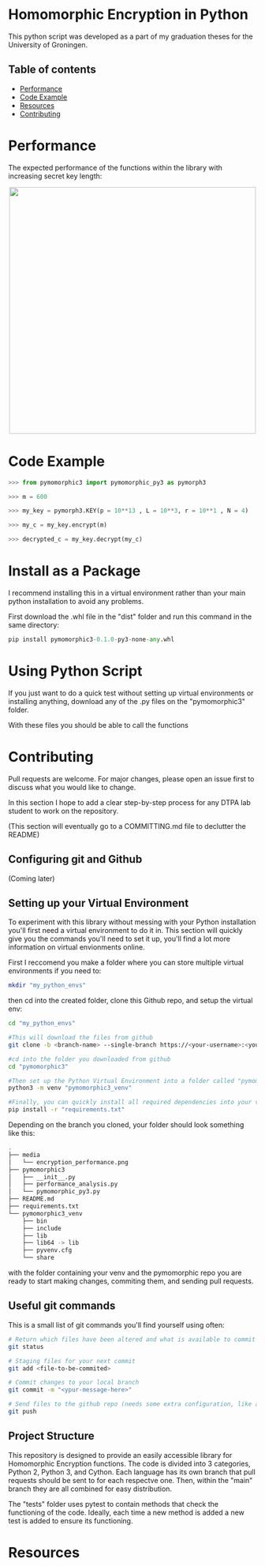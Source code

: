 # Homomorphic Encryption in Python

This python script was developed as a part of my graduation theses for the University of Groningen.


## Table of contents
<!--ts-->
  * [Performance](#performance)
  * [Code Example](#code-example)
  * [Resources](#resources)
  * [Contributing](#contributing)
<!--te-->


# Performance

The expected performance of the functions within the library with increasing secret key length:

<p align="center">
  <img src="https://github.com/M-P-P-C/pymomorphic3/blob/main/media/encryption_performance.png?raw=true" width="500">
</p>

# Code Example

```python
>>> from pymomorphic3 import pymomorphic_py3 as pymorph3

>>> m = 600

>>> my_key = pymorph3.KEY(p = 10**13 , L = 10**3, r = 10**1 , N = 4)

>>> my_c = my_key.encrypt(m)

>>> decrypted_c = my_key.decrypt(my_c)
```
# Install as a Package

I recommend installing this in a virtual environment rather than your main python installation to avoid any problems.

First download the .whl file in the "dist" folder and run this command in the same directory:

```python
pip install pymomorphic3-0.1.0-py3-none-any.whl
```

# Using Python Script

If you just want to do a quick test without setting up virtual environments or installing anything, download any of the .py files on the "pymomorphic3" folder.

With these files you should be able to call the functions

# Contributing

Pull requests are welcome. For major changes, please open an issue first to discuss what you would like to change.

In this section I hope to add a clear step-by-step process for any DTPA lab student to work on the repository.

(This section will eventually go to a COMMITTING.md file to declutter the README)

## Configuring git and Github

(Coming later)

## Setting up your Virtual Environment

To experiment with this library without messing with your Python installation you'll first need a virtual environment to do it in. This section will quickly give you the commands you'll need to set it up, you'll find a lot more information on virtual envionments online.

First I reccomend you make a folder where you can store multiple virtual environments if you need to:

```bash
mkdir "my_python_envs"
```

then cd into the created folder, clone this Github repo, and setup the virtual env:


```bash
cd "my_python_envs" 

#This will download the files from github
git clone -b <branch-name> --single-branch https://<your-username>:<your-private-token>@github.com/M-P-P-C/pymomorphic3.git 

#cd into the folder you downloaded from github
cd "pymomorphic3" 

#Then set up the Python Virtual Environment into a folder called "pymomorphic3_venv"
python3 -m venv "pymomorphic3_venv"

#Finally, you can quickly install all required dependencies into your virtual environment with
pip install -r "requirements.txt"
```
Depending on the branch you cloned, your folder should look something like this:

```bash
.
├── media
│   └── encryption_performance.png
├── pymomorphic3
│   ├── __init__.py
│   ├── performance_analysis.py
│   └── pymomorphic_py3.py
├── README.md
├── requirements.txt
└── pymomorphic3_venv
    ├── bin
    ├── include
    ├── lib
    ├── lib64 -> lib
    ├── pyvenv.cfg
    └── share
```

with the folder containing your venv and the pymomorphic repo you are ready to start making changes, commiting them, and sending pull requests.

## Useful git commands

This is a small list of git commands you'll find yourself using often:

```bash
# Return which files have been altered and what is available to commit
git status 

# Staging files for your next commit
git add <file-to-be-commited>

# Commit changes to your local branch
git commit -m "<ypur-message-here>"

# Send files to the github repo (needs some extra configuration, like a private token)
git push 
```

## Project Structure

This repository is designed to provide an easily accessible library for Homomorphic Encryption functions. The code is divided into 3 categories, Python 2, Python 3, and Cython. Each language has its own branch that pull requests should be sent to for each respectve one. Then, within the "main" branch they are all combined for easy distribution.

The "tests" folder uses pytest to contain methods that check the functioning of the code. Ideally, each time a new method is added a new test is added to ensure its functioning.


# Resources


